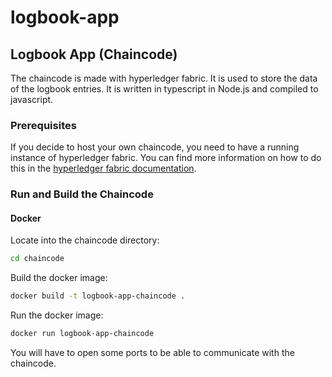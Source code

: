 # logbook-app

## Logbook App (Chaincode)
The chaincode is made with hyperledger fabric. It is used to store the data of the logbook entries. It is written in typescript in Node.js and compiled to javascript.

### Prerequisites
If you decide to host your own chaincode, you need to have a running instance of hyperledger fabric. You can find more information on how to do this in the [hyperledger fabric documentation](https://hyperledger-fabric.readthedocs.io/en/release-2.2/).

### Run and Build the Chaincode
#### Docker
Locate into the chaincode directory:
```bash
cd chaincode
```

Build the docker image:
```bash
docker build -t logbook-app-chaincode .
```

Run the docker image:
```bash
docker run logbook-app-chaincode
```

You will have to open some ports to be able to communicate with the chaincode.